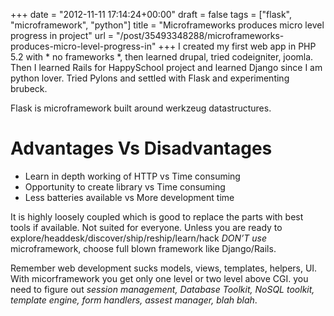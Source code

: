 
+++
date = "2012-11-11 17:14:24+00:00"
draft = false
tags = ["flask", "microframework", "python"]
title = "Microframeworks produces micro level progress in project"
url = "/post/35493348288/microframeworks-produces-micro-level-progress-in"
+++
I created my first web app in PHP 5.2 with \* no frameworks \*, then learned drupal, tried codeigniter, joomla. Then I learned Rails for HappySchool project and learned Django since I am python lover. Tried Pylons and settled with Flask and experimenting brubeck.

Flask is microframework built around werkzeug datastructures.

# Advantages Vs Disadvantages

*   Learn in depth working of HTTP vs Time consuming
*   Opportunity to create library vs Time consuming
*   Less batteries available vs More development time

It is highly loosely coupled which is good to replace the parts with best tools if available. Not suited for everyone. Unless you are ready to explore/headdesk/discover/ship/reship/learn/hack _DON’T use_ microframework, choose full blown framework like Django/Rails.

Remember web development sucks models, views, templates, helpers, UI. With micorframework you get only one level or two level above CGI. you need to figure out _session management, Database Toolkit, NoSQL toolkit, template engine, form handlers, assest manager, blah blah_.
